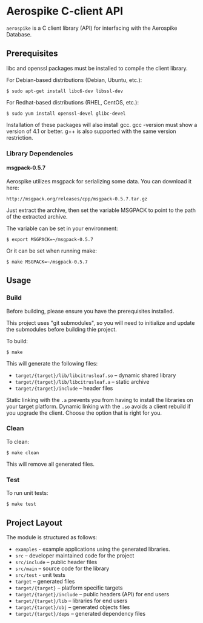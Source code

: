 # Aerospike C-client API

`aerospike` is a C client library (API) for interfacing with the Aerospike Database.

## Prerequisites

libc and openssl packages must be installed to compile the client library.

For Debian-based distributions (Debian, Ubuntu, etc.):

	$ sudo apt-get install libc6-dev libssl-dev

For Redhat-based distributions (RHEL, CentOS, etc.):

	$ sudo yum install openssl-devel glibc-devel

Installation of these packages will also install gcc. gcc -version must show a version of 4.1 or better. g++ is also supported with the same version restriction.

### Library Dependencies

#### msgpack-0.5.7

Aerospike utilizes msgpack for serializing some data. You can download it here:

	http://msgpack.org/releases/cpp/msgpack-0.5.7.tar.gz 

Just extract the archive, then set the variable MSGPACK to point to the path of the extracted archive.

The variable can be set in your environment:

	$ export MSGPACK=~/msgpack-0.5.7

Or it can be set when running make:

	$ make MSGPACK=~/msgpack-0.5.7
 

## Usage

### Build

Before building, please ensure you have the prerequisites installed.

This project uses "git submodules", so you will need to initialize and update the submodules before building thie project.

To build:

	$ make

This will generate the following files:

- `target/{target}/lib/libcitrusleaf.so` – dynamic shared library 
- `target/{target}/lib/libcitrusleaf.a` – static archive
- `target/{target}/include` – header files

Static linking with the `.a` prevents you from having to install the libraries on your target platform. Dynamic linking with the `.so` avoids a client rebuild if you upgrade the client.  Choose the option that is right for you.

### Clean

To clean:

	$ make clean

This will remove all generated files.

### Test

To run unit tests:

	$ make test


## Project Layout

The module is structured as follows:

- `examples` - example applications using the generated libraries.
- `src` – developer maintained code for the project
- `src/include` – public header files
- `src/main` – source code for the library
- `src/test` - unit tests
- `target` – generated files
- `target/{target}` – platform specific targets
- `target/{target}/include` – public headers (API) for end users
- `target/{target}/lib` – libraries for end users
- `target/{target}/obj` – generated objects files
- `target/{target}/deps` – generated dependency files


